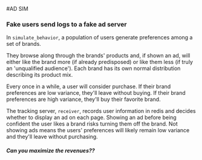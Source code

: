 #AD SIM

### Fake users send logs to a fake ad server




In `simulate_behavior`, a population of users generate preferences among a set of brands.

They browse along through the brands' products and, if shown an ad, will either like the brand more (if already predisposed) or like them less (if truly an 'unqualified audience'). Each brand has its own normal distribution describing its product mix.

Every once in a while, a user will consider purchase. If their brand preferences are low variance, they'll leave without buying. If their brand preferences are high variance, they'll buy their favorite brand.

The tracking server, `receiver`, records user information in redis and decides whether to display an ad on each page. Showing an ad before being confident the user likes a brand risks turning them off the brand. Not showing ads means the users' preferences will likely remain low variance and they'll leave without purchasing.

##### Can you maximize the revenues??